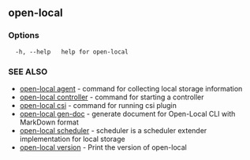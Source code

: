 ## open-local



### Options

```
  -h, --help   help for open-local
```

### SEE ALSO

* [open-local agent](open-local_agent.md)	 - command for collecting local storage information
* [open-local controller](open-local_controller.md)	 - command for starting a controller
* [open-local csi](open-local_csi.md)	 - command for running csi plugin
* [open-local gen-doc](open-local_gen-doc.md)	 - generate document for Open-Local CLI with MarkDown format
* [open-local scheduler](open-local_scheduler.md)	 - scheduler is a scheduler extender implementation for local storage
* [open-local version](open-local_version.md)	 - Print the version of open-local

